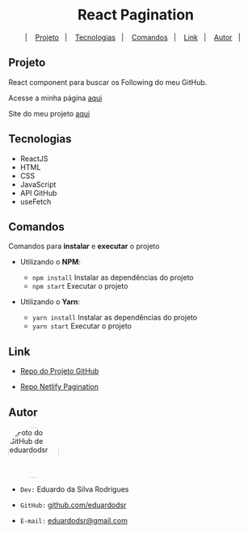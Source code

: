 <h1 align="center">React Pagination</h1>

<p align="center"> |&nbsp;&nbsp;&nbsp; 
  <a href="#projeto">Projeto</a>&nbsp;&nbsp;&nbsp;|&nbsp;&nbsp;&nbsp;
  <a href="#tecnologias">Tecnologias</a>&nbsp;&nbsp;&nbsp;|&nbsp;&nbsp;&nbsp;
  <a href="#comandos">Comandos</a>&nbsp;&nbsp;&nbsp;|&nbsp;&nbsp;&nbsp;
  <a href="#link">Link</a>&nbsp;&nbsp;&nbsp;|&nbsp;&nbsp;&nbsp;
   <a href="#autor">Autor</a>&nbsp;&nbsp;&nbsp;|&nbsp;&nbsp;&nbsp;
</p>


<span id="projeto">

## Projeto

React component para buscar os Following do meu GitHub.

Acesse a minha página [aqui](https://github.com/eduardodsr/react-pagination/ "github.com/eduardodsr")

Site do meu projeto [aqui](https://eduardodsr-react-pagination.netlify.app "netlify.app")


<span id="tecnologias">

## Tecnologias

- ReactJS
- HTML
- CSS
- JavaScript
- API GitHub
- useFetch


<span id="comandos">

## Comandos 

Comandos para **instalar** e **executar** o projeto

* Utilizando o **NPM**:

    * <code>npm install</code> Instalar as dependências do projeto
    * <code>npm start</code> Executar o projeto

* Utilizando o **Yarn**:

    * <code>yarn install</code> Instalar as dependências do projeto
    * <code>yarn start</code> Executar o projeto


<span id="link">

## Link

- [Repo do Projeto GitHub](https://github.com/eduardodsr/react-pagination/ "Pagination Repo")

- [Repo Netlify Pagination](https://eduardodsr-react-pagination.netlify.app "Pagination")


<span id="autor">

## Autor

<div align="rigth">
  <a href="https://github.com/eduardodsr">
   <img align="center" style="border-radius: 100%;" src="https://avatars.githubusercontent.com/u/66234125?s=400" width="100px;" alt="Foto do GitHub de eduardodsr"/>
  </a>
</div>

  * ` Dev: ` Eduardo da Silva Rodrigues
  
  * ` GitHub: ` [github.com/eduardodsr](https://www.github.com/eduardodsr)
 
  * ` E-mail: ` <eduardodsr@gmail.com> 

    